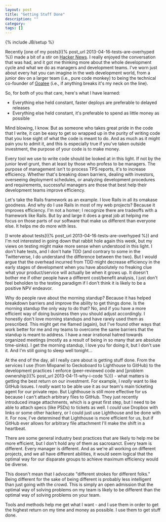 ```yaml
---
layout: post
title: "Getting Stuff Done"
description: ""
category: 
tags: []
---
```

{% include JB/setup %}

Recently [one of my posts]({% post_url 2013-04-16-tests-are-overhyped %}) made a bit of a stir on 
[Hacker News](https://news.ycombinator.com/item?id=5554600). I really enjoyed the conversation that was
had, and it got me thinking more about the whole development cycle and what we do as managers and
development teams.  I've worn just about every hat you can imagine in the web development world, from a junior dev
on a larger team (i.e., pure code monkey) to being the technical co-founder of [Goalee](http://www.goalee.com)
(i.e., if anything breaks it's my neck on the line).

So, for both of you that care, here's what I have learned:

- Everything else held constant, faster deploys are preferable to delayed releases
- Everything else held constant, it's preferable to spend as little money as possible

Mind blowing, I know.  But as someone who takes great pride in the code that I write, it can be easy to
get so wrapped up in the purity of writing code that you lose sight of what the code is meant to do.
And as much as it might pain you to admit it, and this is especially true if you've taken outside investment, the
purpose of your code is to make money.

Every tool we use to write code should be looked at in this light.  If not by the junior level grunt, then
at least by those who profess to be managers.  The purpose of management isn't to process TPS reports, it's
to increase efficiency.  Whether that's breaking down barriers, dealing with investors, overseeing deployment
schedules, or analyzing development procedures and requirements, successful managers are those that
best help their development teams improve efficiency.

Let's take the Rails framework as an example.  I love Rails in all its omakase goodness.  And why do I
use Rails in most of my web projects?  Because it improves efficiency.  I'm not a homer; I recognize
there are tradeoffs with a framework like Rails.  But by and large it does a great job at helping me focus
on those parts of our software that make us different than everyone else.  It helps me do more with less.

[I wrote about tests]({% post_url 2013-04-16-tests-are-overhyped %}) and I'm not interested in going
down that rabbit hole again this week, but my views on testing might make more sense when understood
in this light.  I don't hate tests, and I don't hate TDD (and contrary to some in the Twitterverse, I
do understand the difference between the two).  But I would argue that the overhead incurred from TDD
might decrease efficiency in the early stages of development when you have absolutely no freaking clue
what your product/service will actually be when it grows up.  It doesn't bother me if other people
have a different cost/benefit analysis, I just don't feel beholden to the testing paradigm if I don't
think it is likely to be a positive NPV endeavor.

Why do people rave about the morning standup?  Because it has helped breakdown barriers and improve
the ability to get things done.  Is the morning standup the only way to do that?  No, and if you have
a more efficient way of doing business then you should adjust accordingly.  I honestly don't love 
morning standups and have rarely used them as prescribed.  This might get me flamed (again), but I've
found other ways that work better for me and my teams to overcome the same barriers that the standup is
meant to address.  I have a near irrational hatred towards organized meetings (mostly as a result of being
in so many that are absolute time-sinks).  I get the morning standup, I love you for doing it, but I don't
use it.  And I'm still going to sleep well tonight...

At the end of the day, all I really care about is getting stuff done.  From the services I use (from Mixpanel
to Geckoboard to Lighthouse to GitHub) to the development practices I enforce (peer-reviewed code and 
[problem ownership]({% post_url 2013-04-11-why-i-code %})) - what matters is getting
the best return on our investment.  For example, I *really* want to like GitHub Issues.  I *really* want
to be able use it as our team's main ticketing agent for our private repo.  But Lighthouse is still more
effective for us because I can't attach arbitrary files to GitHub.  They just recently introduced image
attachments, which is a great first step, but I need to be able to attach specs (like PSDs) to tickets as well.  I
*could* use Dropbox with links or some other hackery, or I could just use Lighthouse and be done with it.
For now, I've determined that Lighthouse is more efficient for us, but if GitHub ever allows for
arbitrary file attachment I'll make the shift in a heartbeat.

There are some general industry best practices that are likely to help me be more efficient,
but I don't hold any of them as sacrosanct.  Every team is different.  Every
manager is different.  And as we're all working on different projects, and we all have different abilities,
it would seem logical that the optimal way for our disparate groups to achieve maximum efficiency would
be diverse.

This doesn't mean that I advocate "different strokes for different folks."  Being different for
the sake of being different is probably less intelligent than just going with the crowd.  This is
simply an open admission that the optimal way of solving problems on my team is likely to be different than the
optimal way of solving problems on your team.

Tools and methods help me get what I want - and I use them in order to get the highest return on my time
and money as possible.  I use them to get stuff done.